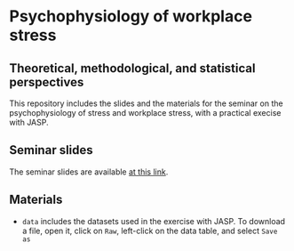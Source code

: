 # Psychophysiology of workplace stress
## Theoretical, methodological, and statistical perspectives
This repository includes the slides and the materials for the seminar on the psychophysiology of stress and workplace stress, with a practical execise with JASP.

## Seminar slides
The seminar slides are available [at this link](https://luca-menghini.github.io/PsyPhy-workplaceStress/psyphyWorkStress.pdf).

## Materials
- `data` includes the datasets used in the exercise with JASP. To download a file, open it, click on `Raw`, left-click on the data table, and select `Save as`
